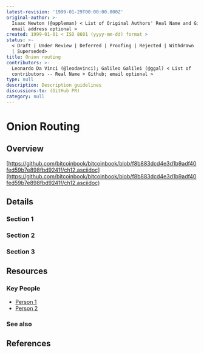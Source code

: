 ```yaml
---
latest-revision: '1999-01-29T00:00:00.000Z'
original-author: >-
  Isaac Newton (@appleman) < List of Original Authors' Real Name and Github;
  email address optional >
created: 1999-01-01 < ISO 8601 (yyyy-mm-dd) format >
status: >-
  < Draft | Under Review | Deferred | Proofing | Rejected | Withdrawn | Accepted
  | Superseded>
title: Onion routing
contributors: >-
  Leonardo Da Vinci (@leodavinci); Galileo Galilei (@ggal) < List of
  contributors -- Real Name + Github; email optional >
type: null
description: Description guidelines
discussions-to: (GitHub PR)
category: null
---
```


# Onion Routing

## Overview

[https://github.com/bitcoinbook/bitcoinbook/blob/f8b883dcd4e3d1b9adf40fed59b7e898fbd9241f/ch12.asciidoc](https://github.com/bitcoinbook/bitcoinbook/blob/f8b883dcd4e3d1b9adf40fed59b7e898fbd9241f/ch12.asciidoc)

## Details

### Section 1

### Section 2

### Section 3

## Resources

### Key People

* [Person 1](onion-routing.md)
* [Person 2](onion-routing.md)

### See also

## References

